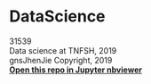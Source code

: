 # DataScience  
31539  
Data science at TNFSH, 2019  
gnsJhenJie Copyright, 2019  
**[Open this repo in Jupyter nbviewer](https://nbviewer.jupyter.org/github/gnsJhenJie/DataScience/tree/master/)**  
